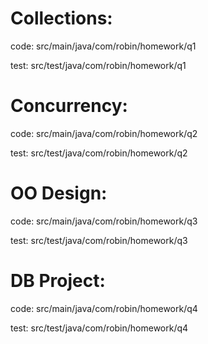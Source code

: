 # Collections:

code: src/main/java/com/robin/homework/q1

test: src/test/java/com/robin/homework/q1

# Concurrency:

code: src/main/java/com/robin/homework/q2

test: src/test/java/com/robin/homework/q2

# OO Design:

code: src/main/java/com/robin/homework/q3

test: src/test/java/com/robin/homework/q3

# DB Project:

code: src/main/java/com/robin/homework/q4

test: src/test/java/com/robin/homework/q4